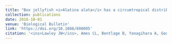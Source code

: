 ```yaml
---
title: "Box jellyfish <i>Alatina alata</i> has a circumtropical distribution"
collection: publications
date: 2016-10-01
venue: 'Biological Bulletin'
link: 'https://doi.org/10.1086/690095'
citation: '<ins>Lawley JW</ins>, Ames CL, Bentlage B, Yanagihara A, Goodwill R, Kayal E, Hurwitz K, Collins AG. 2016. Box jellyfish <i>Alatina alata</i> has a circumtropical distribution. <i>Biological Bulletin</i> 231(2):152-169. doi:10.1086/690095'
---
```

